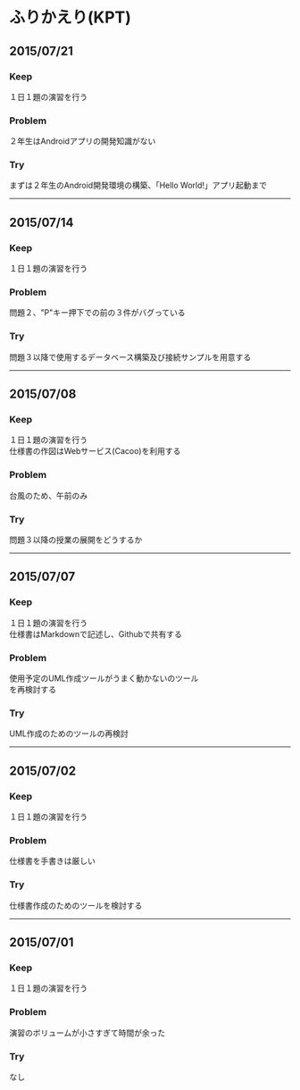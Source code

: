 # ふりかえり(KPT)

## 2015/07/21

### Keep
１日１題の演習を行う  

### Problem
２年生はAndroidアプリの開発知識がない  

### Try
まずは２年生のAndroid開発環境の構築、「Hello World!」アプリ起動まで  

---
## 2015/07/14

### Keep
１日１題の演習を行う  

### Problem
問題２、"P"キー押下での前の３件がバグっている  

### Try
問題３以降で使用するデータベース構築及び接続サンプルを用意する  

---

## 2015/07/08

### Keep
１日１題の演習を行う  
仕様書の作図はWebサービス(Cacoo)を利用する  

### Problem
台風のため、午前のみ  

### Try
問題３以降の授業の展開をどうするか  

---

## 2015/07/07

### Keep
１日１題の演習を行う  
仕様書はMarkdownで記述し、Githubで共有する  


### Problem
使用予定のUML作成ツールがうまく動かないのツール  
を再検討する

### Try
UML作成のためのツールの再検討  

---

## 2015/07/02

### Keep
１日１題の演習を行う

### Problem
仕様書を手書きは厳しい

### Try
仕様書作成のためのツールを検討する

---

## 2015/07/01

### Keep
１日１題の演習を行う

### Problem
演習のボリュームが小さすぎて時間が余った

### Try
なし

